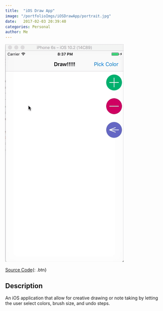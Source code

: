 ```yaml
---
title:  "iOS Draw App"
image: "/portfolioImgs/iOSDrawApp/portrait.jpg"
date:   2017-02-03 20:39:40
categories: Personal
author: Me
---
```


![Animated gif of project in action](/portfolioImgs/iOSDrawApp/Kapture.gif)

[Source Code](https://github.com/RodrigoFigueroaM/iOS){: .btn}

## Description
An iOS application that allow for creative drawing or note taking by letting the user select colors, brush size, and undo steps.